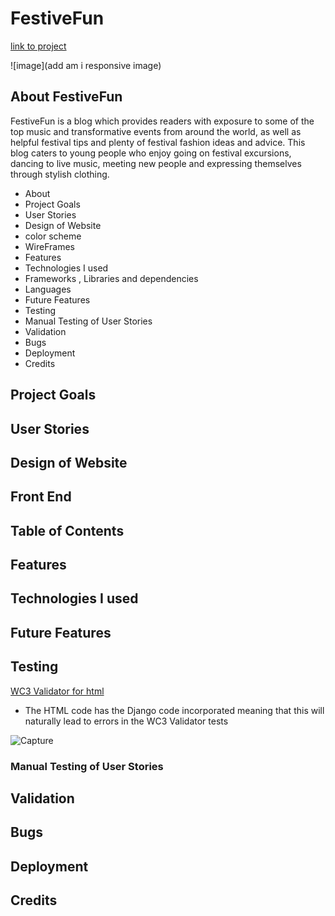 # FestiveFun
[link to project](https://festivefun.herokuapp.com/)

![image](add am i responsive image)

## About FestiveFun
FestiveFun is a blog which provides readers with exposure to some of the top music and transformative events from around the world, as well as helpful festival tips and plenty of festival fashion ideas and advice. This blog caters to young people who enjoy going on festival excursions, dancing to live music, meeting new people and expressing themselves through stylish clothing.

- About 
- Project Goals
- User Stories 
- Design of Website
 - color scheme
 - WireFrames
- Features
- Technologies I used 
 - Frameworks , Libraries and dependencies 
 - Languages 
- Future Features
- Testing
 - Manual Testing of User Stories
- Validation
- Bugs
- Deployment
- Credits


## Project Goals

## User Stories 

## Design of Website

## Front End 

## Table of Contents

## Features


## Technologies I used 


## Future Features


## Testing
[WC3 Validator for html](https://validator.w3.org/)

- The HTML code has the Django code incorporated meaning that this will naturally lead to errors in the WC3 Validator tests

![Capture](https://github.com/damidaramola/festivefun/assets/110638513/69d59b41-ea53-4094-bce9-935b7c23c8cd)



### Manual Testing of User Stories

## Validation


## Bugs



## Deployment



## Credits



